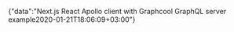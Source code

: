 {"data":"Next.js React Apollo client with Graphcool GraphQL server example2020-01-21T18:06:09+03:00"}
